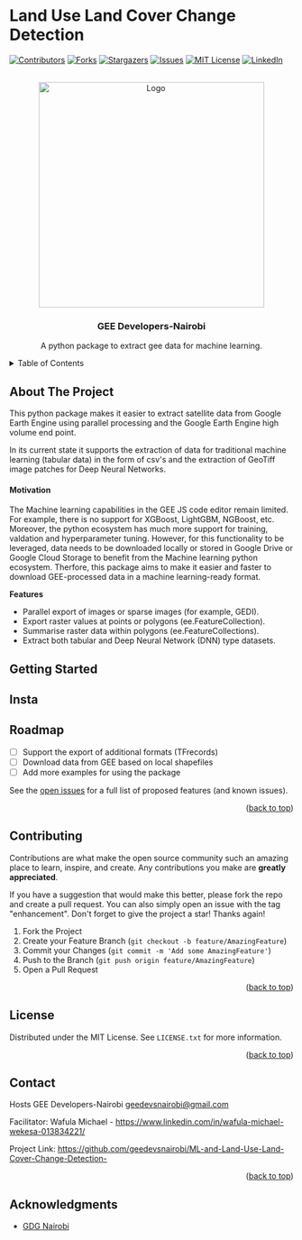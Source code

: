 # Land Use Land Cover Change Detection

<div id="top"></div>

<!-- PROJECT SHIELDS -->
<!--
*** I'm using markdown "reference style" links for readability.
*** Reference links are enclosed in brackets [ ] instead of parentheses ( ).
*** See the bottom of this document for the declaration of the reference variables
*** for contributors-url, forks-url, etc. This is an optional, concise syntax you may use.
*** https://www.markdownguide.org/basic-syntax/#reference-style-links
-->

[![Contributors][contributors-shield]][contributors-url]
[![Forks][forks-shield]][forks-url]
[![Stargazers][stars-shield]][stars-url]
[![Issues][issues-shield]][issues-url]
[![MIT License][license-shield]][license-url]
[![LinkedIn][linkedin-shield]][linkedin-url]


<!-- PROJECT LOGO -->
<br />
<div align="center">
  <a href="https://github.com/Geethen/geeml">
    <img src="./images/GEEDEVSNairobi.png" alt="Logo" width="400" height="400">
  </a>

<h3 align="center">GEE Developers-Nairobi</h3>

  <p align="center">
    A python package to extract gee data for machine learning.
  </p>
</div>


<!-- TABLE OF CONTENTS -->
<details>
  <summary>Table of Contents</summary>
  <ol>
    <li>
      <a href="#about-the-project">Problem Statement</a>
    </li>
    <li>
      <a href="#Case Study">LULC-Case Study (Kisumu East)</a>
    </li>
    <li>
      <a href="#Project Work Flow">Project Work Flow</a>
      <ul>
        <li><a href="#Step 1.">Step 1. Data collection and preprocessing</a></li>
      </ul>
    </li>
    <li><a href="#usage">Basic Usage</a></li>
    <li><a href="#roadmap">Roadmap</a></li>
    <li><a href="#contributing">Contributing</a></li>
    <li><a href="#license">License</a></li>
    <li><a href="#contact">Contact</a></li>
    <li><a href="#acknowledgments">Acknowledgments</a></li>
  </ol>
</details>



<!-- ABOUT THE PROJECT -->
## About The Project
This python package makes it easier to extract satellite data from Google Earth Engine using parallel processing and the Google Earth Engine high volume end point.

In its current state it supports the extraction of data for traditional machine learning (tabular data) in the form of csv's and the extraction of GeoTiff image patches for Deep Neural Networks.

#### Motivation
The Machine learning capabilities in the GEE JS code editor remain limited. For example, there is no support for XGBoost, LightGBM, NGBoost, etc. Moreover, the python ecosystem has much more support for training, valdation and hyperparameter tuning. However, for this functionality to be leveraged, data needs to be downloaded locally or stored in Google Drive or Google Cloud Storage to benefit from the Machine learning python ecosystem. Therfore, this package aims to make it easier and faster to download GEE-processed data in a machine learning-ready format. 

**Features**
* Parallel export of images or sparse images (for example, GEDI).
* Export raster values at points or polygons (ee.FeatureCollection).
* Summarise raster data within polygons (ee.FeatureCollections).
* Extract both tabular and Deep Neural Network (DNN) type datasets.

<!-- GETTING STARTED -->
## Getting Started

## Insta

<!-- ROADMAP -->
## Roadmap

- [ ] Support the export of additional formats (TFrecords)
- [ ] Download data from GEE based on local shapefiles
- [ ] Add more examples for using the package

See the [open issues](https://github.com/Geethen/geeml/issues) for a full list of proposed features (and known issues).

<p align="right">(<a href="#top">back to top</a>)</p>



<!-- CONTRIBUTING -->
## Contributing

Contributions are what make the open source community such an amazing place to learn, inspire, and create. Any contributions you make are **greatly appreciated**.

If you have a suggestion that would make this better, please fork the repo and create a pull request. You can also simply open an issue with the tag "enhancement".
Don't forget to give the project a star! Thanks again!

1. Fork the Project
2. Create your Feature Branch (`git checkout -b feature/AmazingFeature`)
3. Commit your Changes (`git commit -m 'Add some AmazingFeature'`)
4. Push to the Branch (`git push origin feature/AmazingFeature`)
5. Open a Pull Request

<p align="right">(<a href="#top">back to top</a>)</p>



<!-- LICENSE -->
## License

Distributed under the MIT License. See `LICENSE.txt` for more information.

<p align="right">(<a href="#top">back to top</a>)</p>



<!-- CONTACT -->
## Contact
Hosts GEE Developers-Nairobi geedevsnairobi@gmail.com

Facilitator: Wafula Michael - https://www.linkedin.com/in/wafula-michael-wekesa-013834221/

Project Link: https://github.com/geedevsnairobi/ML-and-Land-Use-Land-Cover-Change-Detection-

<p align="right">(<a href="#top">back to top</a>)</p>

<!-- ACKNOWLEDGMENTS -->
## Acknowledgments

* [GDG Nairobi](https://gdg.community.dev/gdg-nairobi/)


<!-- MARKDOWN LINKS & IMAGES -->
<!-- https://www.markdownguide.org/basic-syntax/#reference-style-links -->
[contributors-shield]: https://img.shields.io/github/contributors/Geethen/geeml.svg?style=for-the-badge
[contributors-url]: https://github.com/Geethen/geeml/graphs/contributors
[forks-shield]: https://img.shields.io/github/forks/Geethen/geeml.svg?style=for-the-badge
[forks-url]: https://github.com/Geethen/geeml/network/members
[stars-shield]: https://img.shields.io/github/stars/Geethen/geeml.svg?style=for-the-badge
[stars-url]: https://github.com/Geethen/geeml/stargazers
[issues-shield]: https://img.shields.io/github/issues/Geethen/geeml.svg?style=for-the-badge
[issues-url]: https://github.com/Geethen/geeml/issues
[license-shield]: https://img.shields.io/github/license/Geethen/geeml.svg?style=for-the-badge
[license-url]: https://github.com/Geethen/geeml/blob/master/LICENSE.txt
[linkedin-shield]: https://img.shields.io/badge/-LinkedIn-black.svg?style=for-the-badge&logo=linkedin&colorB=555
[linkedin-url]: https://linkedin.com/in/linkedin_username
[product-screenshot]: images/screenshot.png
